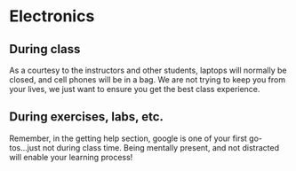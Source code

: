 # Electronics

## During class

As a courtesy to the instructors and other students, laptops will normally be closed, and cell phones will be in a bag. We are not trying to keep you from your lives, we just want to ensure you get the best class experience. 

## During exercises, labs, etc. 
 Remember, in the getting help section, google is one of your first go-tos...just not during class time. Being mentally present, and not distracted will enable your learning process!
